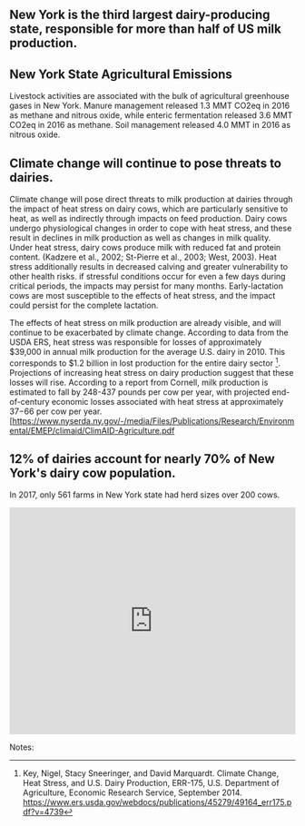 ## New York is the third largest dairy-producing state, responsible for more than half of US milk production.

## New York State Agricultural Emissions 
Livestock activities are associated with the bulk of agricultural greenhouse gases in New York. Manure management released 1.3 MMT CO2eq in 2016 as methane and nitrous oxide, while enteric fermentation released 3.6 MMT CO2eq in 2016 as methane. Soil management released 4.0 MMT in 2016 as nitrous oxide. 

## Climate change will continue to pose threats to dairies.

Climate change will pose direct threats to milk production at dairies through the impact of heat stress on dairy cows, which are particularly sensitive to heat, as well as indirectly through impacts on feed production. Dairy cows undergo physiological changes in order to cope with heat stress, and these result in declines in milk production as well as changes in milk quality. Under heat stress, dairy cows produce milk with reduced fat and protein content. (Kadzere et al., 2002; St-Pierre et al., 2003; West, 2003). Heat stress additionally results in decreased calving and greater vulnerability to other health risks. if stressful conditions occur for even a few days
during critical periods, the impacts may persist for many months. Early-lactation cows are most susceptible to the effects of heat stress, and the impact could persist for the complete lactation.

The effects of heat stress on milk production are already visible, and will continue to be exacerbated by climate change. According to data from the USDA ERS, heat stress was responsible for losses of approximately $39,000 in annual milk production for the average U.S. dairy in 2010. This corresponds to $1.2 billion in lost production for the entire dairy sector [^1]. Projections of increasing heat stress on dairy production suggest that these losses will rise. According to a report from Cornell, milk production is estimated to fall by 248-437 pounds per cow per year, with projected end-of-century economic losses associated with heat stress at approximately $37-$66 per cow per year. [https://www.nyserda.ny.gov/-/media/Files/Publications/Research/Environmental/EMEP/climaid/ClimAID-Agriculture.pdf


## 12% of dairies account for nearly 70% of New York's dairy cow population.
In 2017, only 561 farms in New York state had herd sizes over 200 cows.

<iframe title="NY State Milk Cow Inventory" aria-label="Interactive area chart" id="datawrapper-chart-WxmCn" src="https://datawrapper.dwcdn.net/WxmCn/2/" scrolling="no" frameborder="0" style="width: 0; min-width: 100% !important; border: none;" height="400"></iframe><script type="text/javascript">!function(){"use strict";window.addEventListener("message",(function(a){if(void 0!==a.data["datawrapper-height"])for(var e in a.data["datawrapper-height"]){var t=document.getElementById("datawrapper-chart-"+e)||document.querySelector("iframe[src*='"+e+"']");t&&(t.style.height=a.data["datawrapper-height"][e]+"px")}}))}();
</script>


Notes:
[^1]: Key, Nigel, Stacy Sneeringer, and David Marquardt. Climate Change, Heat Stress, and U.S. Dairy Production, ERR-175, U.S. Department of Agriculture, Economic Research Service, September 2014. https://www.ers.usda.gov/webdocs/publications/45279/49164_err175.pdf?v=4739
